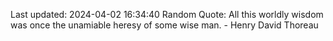 Last updated: 2024-04-02 16:34:40
Random Quote: All this worldly wisdom was once the unamiable heresy of some wise man. - Henry David Thoreau